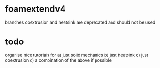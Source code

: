 # foamextendv4
branches coextrusion and heatsink are deprecated and should not be used

# todo
organise nice tutorials for
a)  just solid mechanics
b)  just heatsink
c)  just coextrusion
d)  a combination of the above if possible
